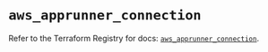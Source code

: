 # `aws_apprunner_connection`

Refer to the Terraform Registry for docs: [`aws_apprunner_connection`](https://registry.terraform.io/providers/hashicorp/aws/5.31.0/docs/resources/apprunner_connection).
